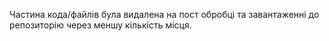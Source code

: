 Частина кода/файлів була видалена на пост обробці та завантаженні до репозиторію через меншу кількість місця.
